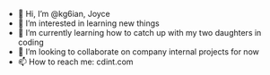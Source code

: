 - 👋 Hi, I’m @kg6ian, Joyce
- 👀 I’m interested in learning new things
- 🌱 I’m currently learning how to catch up with my two daughters in coding
- 💞️ I’m looking to collaborate on company internal projects for now
- 📫 How to reach me: cdint.com

<!---
kg6ian/kg6ian is a ✨ special ✨ repository because its `README.md` (this file) appears on your GitHub profile.
You can click the Preview link to take a look at your changes.
--->
